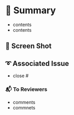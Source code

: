 # 📑 Summary
* contents
* contents

## 📸 Screen Shot

## ➰ Associated Issue
* close #

### 📬 To Reviewers
* comments
* commnets

